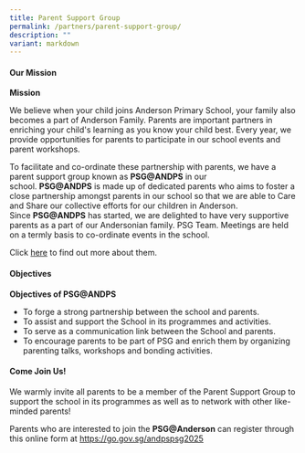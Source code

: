 ```yaml
---
title: Parent Support Group
permalink: /partners/parent-support-group/
description: ""
variant: markdown
---
```

<h4><strong>Our Mission</strong></h4>
<p><strong>Mission</strong></p>
<p>We believe when your child joins Anderson Primary School, your family also becomes a part of Anderson Family. Parents are important partners in enriching your child's learning as you know your child best. Every year, we provide opportunities for parents to participate in our school events and parent workshops.</p>
<p>To facilitate and co-ordinate these partnership with parents, we have a parent support group known as&nbsp;<strong>PSG@ANDPS</strong>&nbsp;in our school.&nbsp;<strong>PSG@ANDPS</strong>&nbsp;is made up of dedicated parents who aims to foster a close partnership amongst parents in our school so that we are able to Care and Share our collective efforts for our children in Anderson. Since&nbsp;<strong>PSG@ANDPS</strong>&nbsp;has started, we are delighted to have very supportive parents as a part of our Andersonian family. PSG Team. Meetings are held on a termly basis to co-ordinate events in the school.</p>
<p>Click&nbsp;<a href="https://www.facebook.com/apsparentsupportgroup" target="_blank" rel="noopener">here</a>&nbsp;to find out more about them.</p>

<h4><strong>Objectives</strong></h4>
<p><strong>Objectives of PSG@ANDPS</strong></p>
<ul>
<li>To forge a strong partnership between the school and parents.</li>
<li>To assist and support the School in its programmes and activities.</li>
<li>To serve as a communication link between the School and parents.</li>
<li>To encourage parents to be part of PSG and enrich them by organizing parenting talks, workshops and bonding activities.</li>
</ul>

<h4><strong>Come Join Us!</strong></h4>
<p>We warmly invite all parents to be a member of the Parent Support Group to support the school in its programmes as well as to network with other like-minded parents!</p>
<p>Parents who are interested to join the&nbsp;<strong>PSG@Anderson</strong>&nbsp;can register through this online form at&nbsp;<a href="https://go.gov.sg/andpspsg2025" target="_blank" rel="noopener">https://go.gov.sg/andpspsg2025</a></p>